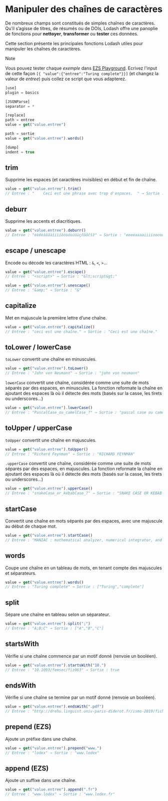 # Manipuler des chaînes de caractères

De nombreux champs sont constitués de simples chaînes de caractères. Qu’il s’agisse de titres, de résumés ou de DOIs, Lodash offre une panoplie de fonctions pour **nettoyer**, **transformer** ou **tester** ces données.

Cette section présente les principales fonctions Lodash utiles pour manipuler les chaînes de caractères.

> [!NOTE]
> Vous pouvez tester chaque *exemple* dans [EZS Playground](http://ezs-playground.daf.intra.inist.fr/). Ecrivez l'input de cette façon `[{ "value":{"entree":"Turing complete"}}]` (et changez la valeur de *entree*) puis collez ce script que vous adapterez.
> 
> ```js
> [use]
> plugin = basics
> 
> [JSONParse]
> separator = *
> 
> [replace]
> path = entree
> value = get("value.entree")
> 
> path = sortie
> value = get("value.entree").words()
> 
> [dump]
> indent = true
> ```

## trim

Supprime les espaces (et caractères invisibles) en début et fin de chaîne.  

  ```js
  value = get("value.entree").trim()
  // Entree : "    Ceci est une phrase avec trop d'espaces.  " → Sortie : "Ceci est une phrase avec trop d'espaces."
  ```

## deburr

Supprime les accents et diacritiques.  

  ```js
  value = get("value.entree").deburr()
  // Entree : "éèêëàáâäîïìíôöòóùúûüçñãõčšž" → Sortie : "eeeeaaaaiiiioooouuuucnaocsz"
  ```

## escape / unescape

Encode ou décode les caractères HTML : `&`, `<`, `>`...  

  ```js
  value = get("value.entree").escape()
  // Entree : "<script>" → Sortie : "&lt;script&gt;"
  ```

  ```js
  value = get("value.entree").unescape()
  // Entree : "&amp;" → Sortie : "&"
  ```
## capitalize

Met en majuscule la première lettre d’une chaîne.  

  ```js
  value = get("value.entree").capitalize()
  // Entree : "ceci est une chaîne." → Sortie : "Ceci est une chaîne."
  ```

## toLower / lowerCase

`toLower` convertit une chaîne en minuscules.  

  ```js
  value = get("value.entree").toLower()
  // Entree : "John von Neumann" → Sortie : "john von neumann"
  ```

`lowerCase` convertit une chaîne, considérée comme une suite de mots séparés par des espaces, en minuscules. La fonction reformate la chaîne en ajoutant des espaces là où il détecte des mots (basés sur la casse, les tirets ou underscores...)  

  ```js
  value = get("value.entree").lowerCase()
  // Entree : "PascalCase_ou_camelCase_?" → Sortie : "pascal case ou camel case"
  ```

## toUpper / upperCase

`toUpper` convertit une chaîne en majuscules.  

  ```js
  value = get("value.entree").toUpper()
  // Entree : "Richard Feynman" → Sortie : "RICHARD FEYNMAN"
  ```

`.upperCase` convertit une chaîne, considérée comme une suite de mots séparés par des espaces, en majuscules. La fonction reformate la chaîne en ajoutant des espaces là où il détecte des mots (basés sur la casse, les tirets ou underscores...)  

  ```js
  value = get("value.entree").upperCase()
  // Entree : "snakeCase_or_kebabCase_?" → Sortie : "SNAKE CASE OR KEBAB CASE"
  ```

## startCase

Convertit une chaîne en mots séparés par des espaces, avec une majuscule au début de chaque mot.  

  ```js
  value = get("value.entree").startCase()
  // Entree : "MANIAC : mathematical analyzer, numerical integrator, and computer" → Sortie : "MANIAC Mathematical Analyzer Numerical Integrator And Computer"
  ```
## words

Coupe une chaîne en un tableau de mots, en tenant compte des majuscules et séparateurs.  

  ```js
  value = get("value.entree").words()
  // Entree : "Turing complete" → Sortie : ["Turing","complete"]
  ```

## split

Sépare une chaîne en tableau selon un séparateur.  

  ```js
  value = get("value.entree").split(";")
  // Entree : "A;B;C" → Sortie : ["A","B","C"]
  ```

## startsWith

Vérifie si une chaîne commence par un motif donné (renvoie un booléen).  

  ```js
  value = get("value.entree").startsWith("10.")
  // Entree : "10.1093/femsec/fiz063" → Sortie : true
  ```

## endsWith

Vérifie si une chaîne se termine par un motif donné (renvoie un booléen).  

  ```js
  value = get("value.entree").endsWith(".pdf")
  // Entree : "http://drehu.linguist.univ-paris-diderot.fr/ismo-2019/fichiers/abstracts/ISMo_2019_paper_41.pdf" → Sortie : true
  ```

## prepend (EZS)

Ajoute un préfixe dans une chaîne.  

  ```js
  value = get("value.entree").prepend("www.")
  // Entree : "lodex" → Sortie : "www.lodex"
  ```

## append (EZS)

Ajoute un suffixe dans une chaîne.  

  ```js
  value = get("value.entree").append(".fr")
  // Entree : "www.lodex" → Sortie : "www.lodex.fr"
  ```